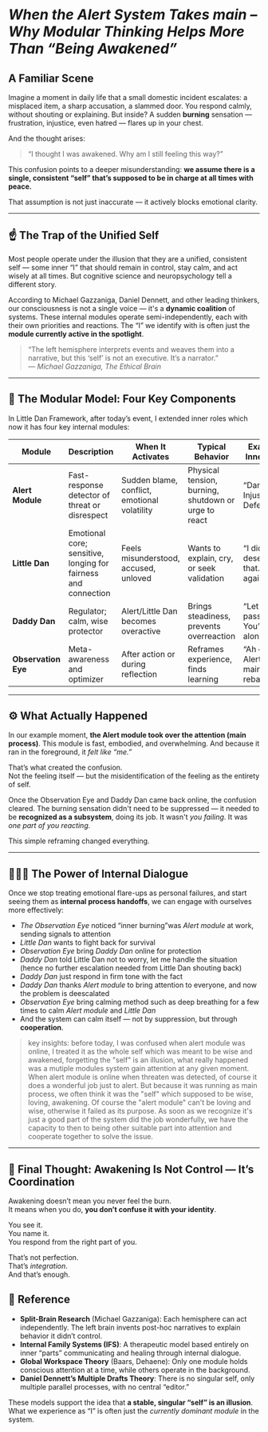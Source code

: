 # *When the Alert System Takes main – Why Modular Thinking Helps More Than “Being Awakened”*

## A Familiar Scene

Imagine a moment in daily life that a small domestic incident escalates: a misplaced item, a sharp accusation, a slammed door. You respond calmly, without shouting or explaining. But inside? A sudden **burning** sensation — frustration, injustice, even hatred — flares up in your chest.

And the thought arises:  
> “I thought I was awakened. Why am I still feeling this way?”

This confusion points to a deeper misunderstanding: **we assume there is a single, consistent “self” that’s supposed to be in charge at all times with peace.**

That assumption is not just inaccurate — it actively blocks emotional clarity.

---

## ☝️ The Trap of the Unified Self

Most people operate under the illusion that they are a unified, consistent self — some inner “I” that should remain in control, stay calm, and act wisely at all times. But cognitive science and neuropsychology tell a different story.

According to Michael Gazzaniga, Daniel Dennett, and other leading thinkers, our consciousness is not a single voice — it's a **dynamic coalition** of systems. These internal modules operate semi-independently, each with their own priorities and reactions. The “I” we identify with is often just the **module currently active in the spotlight**.

> “The left hemisphere interprets events and weaves them into a narrative, but this ‘self’ is not an executive. It’s a narrator.”  
> — *Michael Gazzaniga, The Ethical Brain*

---

## 🔧 The Modular Model: Four Key Components

In Little Dan Framework, after today’s event, I extended inner roles which now it has four key internal modules:

| Module             | Description                           | When It Activates                    | Typical Behavior                           | Example Inner Talk                          |
|--------------------|---------------------------------------|--------------------------------------|--------------------------------------------|---------------------------------------------|
| **Alert Module**   | Fast-response detector of threat or disrespect | Sudden blame, conflict, emotional volatility | Physical tension, burning, shutdown or urge to react | “Danger! Injustice! Defend!”                |
| **Little Dan**     | Emotional core; sensitive, longing for fairness and connection | Feels misunderstood, accused, unloved | Wants to explain, cry, or seek validation  | “I didn’t deserve that… Why again?”         |
| **Daddy Dan**      | Regulator; calm, wise protector        | Alert/Little Dan becomes overactive  | Brings steadiness, prevents overreaction   | “Let it pass. You’re not alone.”            |
| **Observation Eye**  | Meta-awareness and optimizer           | After action or during reflection     | Reframes experience, finds learning        | “Ah — Alert took main. Let’s rebalance.”    |

---

## ⚙️ What Actually Happened

In our example moment, **the Alert module took over the attention (main process)**. This module is fast, embodied, and overwhelming. And because it ran in the foreground, it *felt like “me.”*

That’s what created the confusion.  
Not the feeling itself — but the misidentification of the feeling as the entirety of self.

Once the Observation Eye and Daddy Dan came back online, the confusion cleared. The burning sensation didn't need to be suppressed — it needed to be **recognized as a subsystem**, doing its job. It wasn't *you failing*. It was *one part of you reacting.*

This simple reframing changed everything.

---

## 🧘🏽‍♂️ The Power of Internal Dialogue

Once we stop treating emotional flare-ups as personal failures, and start seeing them as **internal process handoffs**, we can engage with ourselves more effectively:

- *The Observation Eye* noticed “inner burning”was *Alert module* at work, sending signals to attention
- *Little Dan* wants to fight back for survival 
- *Observation Eye* bring *Daddy Dan* online for protection
- *Daddy Dan* told Little Dan not to worry, let me handle the situation (hence no further escalation needed from Little Dan shouting back)
- *Daddy Dan* just respond in firm tone with the fact
- *Daddy Dan* thanks *Alert module* to bring attention to everyone, and now the problem is deescalated
- *Observation Eye* bring calming method such as deep breathing for a few times to calm *Alert module* and *Little Dan*
- And the system can calm itself — not by suppression, but through **cooperation**.

> key insights: before today, I was confused when alert module was online, I treated it as the whole self which was meant to be wise and awakened, forgetting the "self" is an illusion, what really happened was a mutiple modules system gain attention at any given moment. When alert module is online when threaten was detected, of course it does a wonderful job just to alert. But because it was running as main process, we often think it was the "self" which supposed to be wise, loving, awakening. Of course the "alert module" can't be loving and wise, otherwise it failed as its purpose. As soon as we recognize it's just a good part of the system did the job wonderfully, we have the capacity to then to being other suitable part into attention and cooperate together to solve the issue.

---

## 🌱 Final Thought: Awakening Is Not Control — It’s Coordination

Awakening doesn’t mean you never feel the burn.  
It means when you do, **you don’t confuse it with your identity**.

You see it.  
You name it.  
You respond from the right part of you.

That’s not perfection.  
That’s *integration*.  
And that’s enough.

## 🧬 Reference

- **Split-Brain Research** (Michael Gazzaniga): Each hemisphere can act independently. The left brain invents post-hoc narratives to explain behavior it didn’t control.
- **Internal Family Systems (IFS)**: A therapeutic model based entirely on inner “parts” communicating and healing through internal dialogue.
- **Global Workspace Theory** (Baars, Dehaene): Only one module holds conscious attention at a time, while others operate in the background.
- **Daniel Dennett’s Multiple Drafts Theory**: There is no singular self, only multiple parallel processes, with no central “editor.”

These models support the idea that **a stable, singular “self” is an illusion**. What we experience as “I” is often just the *currently dominant module* in the system.